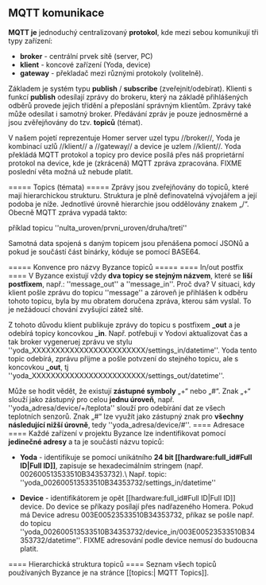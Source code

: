 ## MQTT komunikace 

**MQTT je** jednoduchý centralizovaný **protokol**, kde mezi sebou komunikují tři typy zařízení:
  * **broker** - centrální prvek sítě (server, PC)
  * **klient** - koncové zařízení (Yoda, device)
  * **gateway** - překladač mezi různými protokoly (volitelně).

Základem je systém typu **publish**  / **subscribe** (zveřejnit/odebírat). Klienti s funkcí **publish** odesílají zprávy do brokeru, který na základě přihlášených odběrů provede jejich třídění a přeposlání správným klientům. Zprávy také může odesílat i samotný broker. Předávání zpráv je pouze jednosměrné a jsou zvěřejňovány do tzv. **topiců** (témat).

V našem pojetí reprezentuje Homer server uzel typu //broker//, Yoda je kombinací uzlů //klient// a //gateway// a device je uzlem //klient//. Yoda překládá MQTT protokol a topicy pro device posílá přes náš proprietární protokol na device, kde je (zkrácená) MQTT zpráva zpracována. FIXME poslední věta možná už nebude platit.

===== Topics (témata) =====
Zprávy jsou zveřejňovány do topiců, které mají hierarchickou strukturu. Struktura je plně definovatelná vývojářem a její podoba je níže. Jednotlivé úrovně hierarchie jsou oddělovány znakem „/“. Obecně MQTT zpráva vypadá takto:

příklad topicu ''nulta_uroven/prvni_uroven/druha/treti''

Samotná data spojená s daným topicem jsou přenášena pomocí JSONů a pokud je součástí část binárky, kóduje se pomocí BASE64.



===== Konvence pro názvy Byzance topiců =====
==== In/out postfix ====
V Byzance existují vždy **dva topicy se stejným názvem**, které se **liší postfixem**, např.: ''message_out'' a ''message_in''. Proč dva? V situaci, kdy klient pošle zprávu do topicu ''message'' a zároveň je přihlášen k odběru tohoto topicu, byla by mu obratem doručena zpráva, kterou sám vyslal. To je nežádoucí chování zvyšující zátež sítě.

Z tohoto důvodu klient publikuje zprávy do topicu s postfixem **_out** a je odebírá topicy koncovkou **_in**. 
Např. potřebuji v Yodovi aktualizovat čas a tak broker vygeneruej zprávu ve stylu ''yoda_XXXXXXXXXXXXXXXXXXXXXXXX/settings_in/datetime''. Yoda tento topic odebírá, zprávu přijme a pošle potvzení do stejného topicu, ale s koncovkou **_out**, tj ''yoda_XXXXXXXXXXXXXXXXXXXXXXXX/settings_out/datetime''.

Může se hodit vědět, že existují **zástupné symboly** „+“ nebo „#“. Znak „+“ slouží jako zástupný pro celou **jednu úroveň**, např. ''yoda_adresa/device/+/teplota'' slouží pro odebírání dat ze všech teplotních senzorů. Znak „#“ lze využít jako zástupný znak pro **všechny následující nižší úrovně**, tedy ''yoda_adresa/device/#''.
==== Adresace ====
Každé zařízení v projektu Byzance lze indentifikovat pomocí **jedinečné adresy** a ta je součástí názvu topiců:
  * **Yoda** - identifikuje se pomocí unikátního **24 bit [[hardware:full_id#Full ID|Full ID]]**, zapisuje se hexadecimálním stringem (např. 002600513533510B34353732).\\ Např. topic: ''yoda_002600513533510B34353732/settings_in/datetime''

  * **Device** - identifikátorem je opět [[hardware:full_id#Full ID|Full ID]] device. Do device se příkazy posílají přes nadřazeného Homera. Pokud má Device adresu 003E00523533510B34353732, příkaz se pošle např. do topicu ''yoda_002600513533510B34353732/device_in/003E00523533510B34353732/datetime''. FIXME adresování podle device nemusí do budoucna platit.



==== Hierarchická struktura topiců ====
Seznam všech topiců používaných Byzance je na stránce [[topics:| MQTT Topics]].